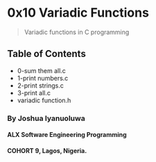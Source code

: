 # 0x10 Variadic Functions
>Variadic functions in C programming

## Table of Contents
* 0-sum them all.c
* 1-print numbers.c
* 2-print strings.c
* 3-print all.c
* variadic function.h

### By Joshua Iyanuoluwa

#### ALX Software Engineering Programming

#### COHORT 9, Lagos, Nigeria.
